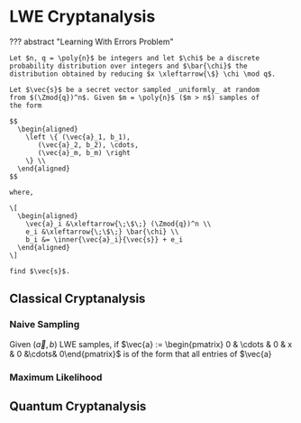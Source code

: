 # LWE Cryptanalysis

??? abstract "Learning With Errors Problem"

    Let $n, q = \poly{n}$ be integers and let $\chi$ be a discrete probability distribution over integers and $\bar{\chi}$ the distribution obtained by reducing $x \xleftarrow{\$} \chi \mod q$.

    Let $\vec{s}$ be a secret vector sampled _uniformly_ at random
    from $(\Zmod{q})^n$. Given $m = \poly{n}$ ($m > n$) samples of
    the form

    $$
      \begin{aligned}
        \left \{ (\vec{a}_1, b_1),
           (\vec{a}_2, b_2), \cdots,
           (\vec{a}_m, b_m) \right
        \} \\
      \end{aligned}
    $$

    where,

    \[
      \begin{aligned}
        \vec{a}_i &\xleftarrow{\;\$\;} (\Zmod{q})^n \\
        e_i &\xleftarrow{\;\$\;} \bar{\chi} \\
        b_i &= \inner{\vec{a}_i}{\vec{s}} + e_i
      \end{aligned}
    \]

    find $\vec{s}$.


## Classical Cryptanalysis

### Naive Sampling
Given $(\vec{a}, b)$ LWE samples, if $\vec{a} := \begin{pmatrix} 0 &
\cdots & 0 & x & 0 &\cdots& 0\end{pmatrix}$ is of the form that
all entries of $\vec{a}

### Maximum Likelihood


## Quantum Cryptanalysis



